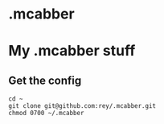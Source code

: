 .mcabber
========

# My .mcabber stuff

## Get the config

```
cd ~
git clone git@github.com:rey/.mcabber.git
chmod 0700 ~/.mcabber
```
